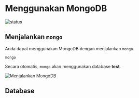 # Menggunakan MongoDB

![status](https://dl.dropboxusercontent.com/u/83581209/mongodb-untuk-indonesia/button.status.dalam-pengembangan.png)

## Menjalankan `mongo`
Anda dapat menggunakan MongoDB dengan menjalankan `mongo`.

    mongo
    

Secara otomatis, `mongo` akan menggunakan database **test**.

![Menjalankan MongoDB](https://dl.dropboxusercontent.com/u/83581209/mongodb-untuk-indonesia/assets/menjalankan_mongodb.png)

## Database

